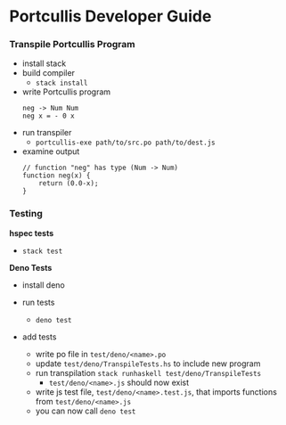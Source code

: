 # Portcullis Developer Guide

### Transpile Portcullis Program
- install stack
- build compiler
    - `stack install`
- write Portcullis program
    ```
    neg -> Num Num
    neg x = - 0 x
    ```
- run transpiler
    - `portcullis-exe path/to/src.po path/to/dest.js`
- examine output
    ```
    // function "neg" has type (Num -> Num)
    function neg(x) {
        return (0.0-x);
    }
    ```

### Testing

**hspec tests**
- `stack test`

**Deno Tests**
- install deno
- run tests
    - `deno test`

- add tests
    - write po file in `test/deno/<name>.po`
    - update `test/deno/TranspileTests.hs` to include new program
    - run transpilation `stack runhaskell test/deno/TranspileTests`
        - `test/deno/<name>.js` should now exist
    - write js test file, `test/deno/<name>.test.js`, that imports functions from `test/deno/<name>.js`
    - you can now call `deno test`

